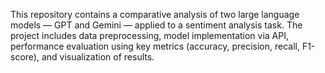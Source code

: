 This repository contains a comparative analysis of two large language models — GPT and Gemini — applied to a sentiment analysis task. The project includes data preprocessing, model implementation via API, performance evaluation using key metrics (accuracy, precision, recall, F1-score), and visualization of results.
